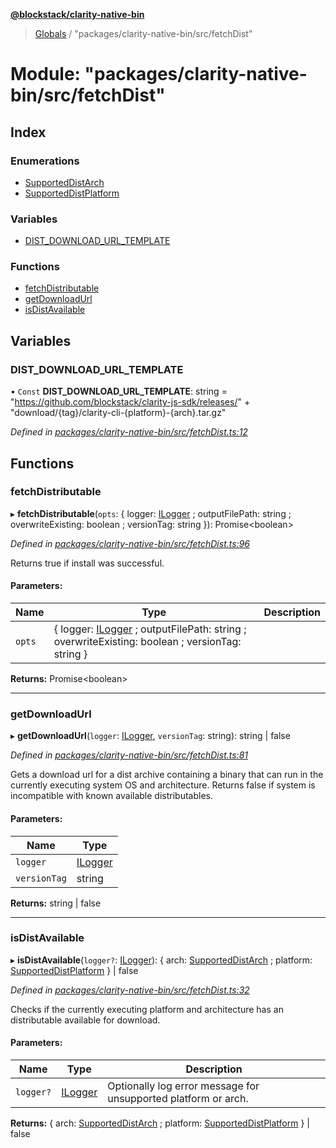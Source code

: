 **[@blockstack/clarity-native-bin](../README.md)**

> [Globals](../globals.md) / "packages/clarity-native-bin/src/fetchDist"

# Module: "packages/clarity-native-bin/src/fetchDist"

## Index

### Enumerations

- [SupportedDistArch](../enums/_packages_clarity_native_bin_src_fetchdist_.supporteddistarch.md)
- [SupportedDistPlatform](../enums/_packages_clarity_native_bin_src_fetchdist_.supporteddistplatform.md)

### Variables

- [DIST_DOWNLOAD_URL_TEMPLATE](_packages_clarity_native_bin_src_fetchdist_.md#dist_download_url_template)

### Functions

- [fetchDistributable](_packages_clarity_native_bin_src_fetchdist_.md#fetchdistributable)
- [getDownloadUrl](_packages_clarity_native_bin_src_fetchdist_.md#getdownloadurl)
- [isDistAvailable](_packages_clarity_native_bin_src_fetchdist_.md#isdistavailable)

## Variables

### DIST_DOWNLOAD_URL_TEMPLATE

• `Const` **DIST_DOWNLOAD_URL_TEMPLATE**: string = "https://github.com/blockstack/clarity-js-sdk/releases/" + "download/{tag}/clarity-cli-{platform}-{arch}.tar.gz"

_Defined in [packages/clarity-native-bin/src/fetchDist.ts:12](https://github.com/blockstack/clarity-js-sdk/blob/316fb4e/packages/clarity-native-bin/src/fetchDist.ts#L12)_

## Functions

### fetchDistributable

▸ **fetchDistributable**(`opts`: { logger: [ILogger](../interfaces/_packages_clarity_native_bin_src_logger_.ilogger.md) ; outputFilePath: string ; overwriteExisting: boolean ; versionTag: string }): Promise\<boolean>

_Defined in [packages/clarity-native-bin/src/fetchDist.ts:96](https://github.com/blockstack/clarity-js-sdk/blob/316fb4e/packages/clarity-native-bin/src/fetchDist.ts#L96)_

Returns true if install was successful.

#### Parameters:

| Name   | Type                                                                                                                                                                | Description |
| ------ | ------------------------------------------------------------------------------------------------------------------------------------------------------------------- | ----------- |
| `opts` | { logger: [ILogger](../interfaces/_packages_clarity_native_bin_src_logger_.ilogger.md) ; outputFilePath: string ; overwriteExisting: boolean ; versionTag: string } |             |

**Returns:** Promise\<boolean>

---

### getDownloadUrl

▸ **getDownloadUrl**(`logger`: [ILogger](../interfaces/_packages_clarity_native_bin_src_logger_.ilogger.md), `versionTag`: string): string \| false

_Defined in [packages/clarity-native-bin/src/fetchDist.ts:81](https://github.com/blockstack/clarity-js-sdk/blob/316fb4e/packages/clarity-native-bin/src/fetchDist.ts#L81)_

Gets a download url for a dist archive containing a binary that
can run in the currently executing system OS and architecture.
Returns false if system is incompatible with known available distributables.

#### Parameters:

| Name         | Type                                                                         |
| ------------ | ---------------------------------------------------------------------------- |
| `logger`     | [ILogger](../interfaces/_packages_clarity_native_bin_src_logger_.ilogger.md) |
| `versionTag` | string                                                                       |

**Returns:** string \| false

---

### isDistAvailable

▸ **isDistAvailable**(`logger?`: [ILogger](../interfaces/_packages_clarity_native_bin_src_logger_.ilogger.md)): { arch: [SupportedDistArch](../enums/_packages_clarity_native_bin_src_fetchdist_.supporteddistarch.md) ; platform: [SupportedDistPlatform](../enums/_packages_clarity_native_bin_src_fetchdist_.supporteddistplatform.md) } \| false

_Defined in [packages/clarity-native-bin/src/fetchDist.ts:32](https://github.com/blockstack/clarity-js-sdk/blob/316fb4e/packages/clarity-native-bin/src/fetchDist.ts#L32)_

Checks if the currently executing platform and architecture has an distributable available
for download.

#### Parameters:

| Name      | Type                                                                         | Description                                                    |
| --------- | ---------------------------------------------------------------------------- | -------------------------------------------------------------- |
| `logger?` | [ILogger](../interfaces/_packages_clarity_native_bin_src_logger_.ilogger.md) | Optionally log error message for unsupported platform or arch. |

**Returns:** { arch: [SupportedDistArch](../enums/_packages_clarity_native_bin_src_fetchdist_.supporteddistarch.md) ; platform: [SupportedDistPlatform](../enums/_packages_clarity_native_bin_src_fetchdist_.supporteddistplatform.md) } \| false
